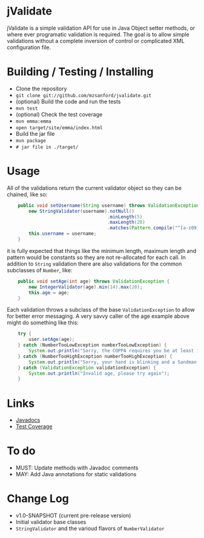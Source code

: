 jValidate
===============

jValidate is a simple validation API for use in Java Object setter methods, or where ever programatic validation is required. The goal is to allow simple validations without a complete inversion of control or complicated XML configuration file.

Building / Testing / Installing
===============================

* Clone the repository
 * ```git clone git://github.com/mzsanford/jvalidate.git```
* (optional) Build the code and run the tests
 * ```mvn test```
* (optional) Check the test coverage
 * ```mvn emma:emma```
 * ```open target/site/emma/index.html```
* Build the jar file
 * ```mvn package```
 * ```# jar file in ./target/```


Usage
=====

All of the validations return the current validator object so they can be chained, like so:

```java
    public void setUsername(String username) throws ValidationException {
        new StringValidator(username).notNull()
                                     .minLength(5)
                                     .maxLength(20)
                                     .matches(Pattern.compile("^[a-z09_]+$"))
        this.username = username;
    }
```

it is fully expected that things like the minimum length, maximum length and pattern would be constants so they are not re-allocated for each call. In addition to `String` validation there are also validations for the common subclasses of `Number`, like:

```java
    public void setAge(int age) throws ValidationException {
        new IntegerValidator(age).min(14).max(20);
        this.age = age;
    }
```

Each validation throws a subclass of the base `ValidationException` to allow for better error messaging. A very savvy caller of the age example above might do something like this:

```java
    try {
        user.setAge(age);
    } catch (NumberTooLowException numberTooLowException) {
        System.out.println("Sorry, the COPPA requires you be at least 14 to register");
    } catch (NumberTooHighException numberTooHighException) {
        System.out.println("Sorry, your hand is blinking and a Sandman has been dispatched. See: http://bit.ly/lNVmX9");
    } catch (ValidationException validationException) {
        System.out.println("Invalid age, please try again");
    }
```

Links
==============

* [Javadocs](http://mzsanford.github.com/jvalidate/target/site/apidocs/)
* [Test Coverage](http://mzsanford.github.com/jvalidate/target/site/emma/index.html)

To do
===============

* MUST: Update methods with Javadoc comments
* MAY: Add Java annotations for static validations

Change Log
===============

* v1.0-SNAPSHOT (current pre-release version)
 * Initial validator base classes
 * `StringValidator` and the varioud flavors of `NumberValidator`
